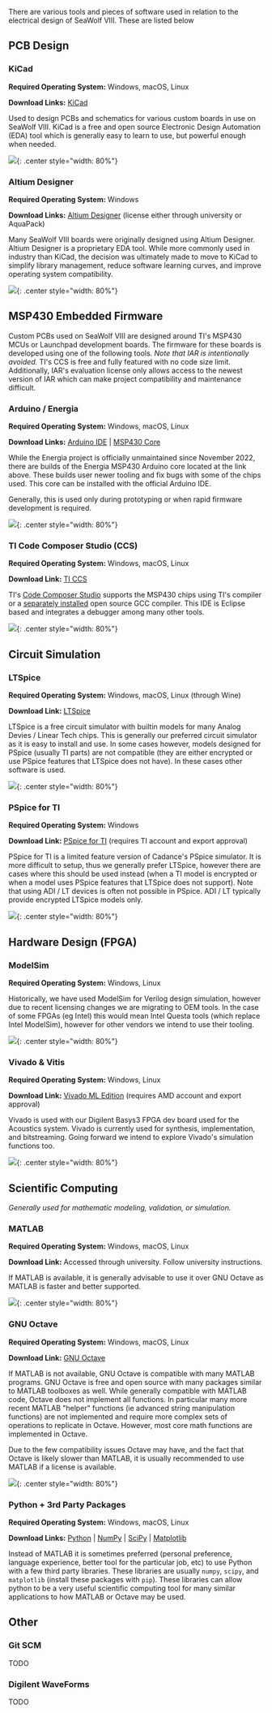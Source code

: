 
There are various tools and pieces of software used in relation to the electrical design of SeaWolf VIII. These are listed below


## PCB Design

### KiCad

**Required Operating System:** Windows, macOS, Linux

**Download Links:** [KiCad](https://www.kicad.org/)


Used to design PCBs and schematics for various custom boards in use on SeaWolf VIII. KiCad is a free and open source Electronic Design Automation (EDA) tool which is generally easy to learn to use, but powerful enough when needed.

![](../img/sw_kicad_eda.jpg){: .center style="width: 80%"}


### Altium Designer

**Required Operating System:** Windows

**Download Links:** [Altium Designer](https://www.altium.com/altium-designer) (license either through university or AquaPack)

Many SeaWolf VIII boards were originally designed using Altium Designer. Altium Designer is a proprietary EDA tool. While more commonly used in industry than KiCad, the decision was ultimately made to move to KiCad to simplify library management, reduce software learning curves, and improve operating system compatibility.

![](../img/sw_altium_eda.jpg){: .center style="width: 80%"}



## MSP430 Embedded Firmware

Custom PCBs used on SeaWolf VIII are designed around TI's MSP430 MCUs or Launchpad development boards. The firmware for these boards is developed using one of the following tools. *Note that IAR is intentionally avoided.* TI's CCS is free and fully featured with no code size limit. Additionally, IAR's evaluation license only allows access to the newest version of IAR which can make project compatibility and maintenance difficult.


### Arduino / Energia

**Required Operating System:** Windows, macOS, Linux

**Download Links:** [Arduino IDE](https://www.arduino.cc/en/software) | [MSP430 Core](https://github.com/MB3hel/Arduino-Core-MSP430)

While the Energia project is officially unmaintained since November 2022, there are builds of the Energia MSP430 Arduino core located at the link above. These builds user newer tooling and fix bugs with some of the chips used. This core can be installed with the official Arduino IDE.

Generally, this is used only during prototyping or when rapid firmware development is required.

![](../img/sw_arduino_ide.jpg){: .center style="width: 80%"}


### TI Code Composer Studio (CCS)

**Required Operating System:** Windows, macOS, Linux

**Download Link:** [TI CCS](https://www.ti.com/design-resources/embedded-development/ccs-development-tools.html)

TI's [Code Composer Studio](https://www.ti.com/design-resources/embedded-development/ccs-development-tools.html) supports the MSP430 chips using TI's compiler or a [separately installed](https://www.ti.com/tool/MSP430-GCC-OPENSOURCE) open source GCC compiler. This IDE is Eclipse based and integrates a debugger among many other tools.

![](../img/sw_ccs_ide.jpg){: .center style="width: 80%"}



## Circuit Simulation

### LTSpice

**Required Operating System:** Windows, macOS, Linux (through Wine)

**Download Link:** [LTSpice](https://www.analog.com/en/design-center/design-tools-and-calculators/ltspice-simulator.html)

LTSpice is a free circuit simulator with builtin models for many Analog Devies / Linear Tech chips. This is generally our preferred circuit simulator as it is easy to install and use. In some cases however, models designed for PSpice (usually TI parts) are not compatible (they are either encrypted or use PSpice features that LTSpice does not have). In these cases other software is used.

![](../img/sw_ltspice_sim.jpg){: .center style="width: 80%"}

### PSpice for TI

**Required Operating System:** Windows

**Download Link:** [PSpice for TI](https://www.ti.com/tool/PSPICE-FOR-TI) (requires TI account and export approval)

PSpice for TI is a limited feature version of Cadance's PSpice simulator. It is more difficult to setup, thus we generally prefer LTSpice, however there are cases where this should be used instead (when a TI model is encrypted or when a model uses PSpice features that LTSpice does not support). Note that using ADI / LT devices is often not possible in PSpice. ADI / LT typically provide encrypted LTSpice models only.

![](../img/sw_pspiceti_sim.jpg){: .center style="width: 80%"}


## Hardware Design (FPGA)

### ModelSim

**Required Operating System:** Windows, Linux

Historically, we have used ModelSim for Verilog design simulation, however due to recent licensing changes we are migrating to OEM tools. In the case of some FPGAs (eg Intel) this would mean Intel Questa tools (which replace Intel ModelSim), however for other vendors we intend to use their tooling.

![](../img/sw_modelsim_hdl.jpg){: .center style="width: 80%"}


### Vivado & Vitis

**Required Operating System:** Windows, Linux

**Download Link:** [Vivado ML Edition](https://www.xilinx.com/support/download.html) (requires AMD account and export approval)

Vivado is used with our Digilent Basys3 FPGA dev board used for the Acoustics system. Vivado is currently used for synthesis, implementation, and bitstreaming. Going forward we intend to explore Vivado's simulation functions too.

![](../img/sw_vivado_hdl.jpg){: .center style="width: 80%"}

## Scientific Computing

*Generally used for mathematic modeling, validation, or simulation.*

### MATLAB

**Required Operating System:** Windows, macOS, Linux

**Download Link:** Accessed through university. Follow university instructions.

If MATLAB is available, it is generally advisable to use it over GNU Octave as MATLAB is faster and better supported.

![](../img/sw_matlab_scicomp.jpg){: .center style="width: 80%"}


### GNU Octave

**Required Operating System:** Windows, macOS, Linux

**Download Link:** [GNU Octave](https://octave.org/download)

If MATLAB is not available, GNU Octave is compatible with many MATLAB programs. GNU Octave is free and open source with many packages similar to MATLAB toolboxes as well. While generally compatible with MATLAB code, Octave does not implement all functions. In particular many more recent MATLAB "helper" functions (ie advanced string manipulation functions) are not implemented and require more complex sets of operations to replicate in Octave. However, most core math functions are implemented in Octave.

Due to the few compatibility issues Octave may have, and the fact that Octave is likely slower than MATLAB, it is usually recommended to use MATLAB if a license is available.

![](../img/sw_octave_scicomp.jpg){: .center style="width: 80%"}


### Python + 3rd Party Packages

**Required Operating System:** Windows, macOS, Linux

**Download Links:** [Python](https://www.python.org/downloads/) | [NumPy](https://numpy.org/install/) | [SciPy](https://scipy.org/install/) | [Matplotlib](https://matplotlib.org/stable/users/getting_started/)

Instead of MATLAB it is sometimes preferred (personal preference, language experience, better tool for the particular job, etc) to use Python with a few third party libraries. These libraries are usually `numpy`, `scipy`, and `matplotlib` (install these packages with `pip`). These libraries can allow python to be a very useful scientific computing tool for many similar applications to how MATLAB or Octave may be used.


## Other

### Git SCM

TODO


### Digilent WaveForms

TODO
